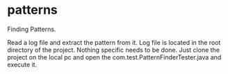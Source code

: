 # patterns
Finding Patterns.

Read a log file and extract the pattern from it. Log file is located in the root directory of the project. Nothing specific needs to be done. Just clone the project on the local pc and open the com.test.PatternFinderTester.java and execute it.
